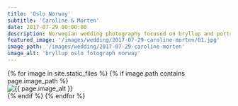 ```yaml
---
title: 'Oslo Norway'
subtitle: 'Caroline & Morten'
date: 2017-07-29 00:00:00
description: Norwegian wedding photography focused on bryllup and portrait photography. 
featured_image: '/images/wedding/2017-07-29-caroline-morten/01.jpg'
image_path: '/images/wedding/2017-07-29-caroline-morten'
image_alt: 'bryllup oslo fotograph norway'
---
```


<!-- > “Cherry blossoms, the symbolic flower of the spring.” -->

<!-- DO NOT EDIT BELOW -->
<div class="image-wrap" >
{% for image in site.static_files %}
    {% if image.path contains page.image_path %}
        <div class="image-wrap" >
        <img src="{{ site.baseurl }}{{ image.path }}" alt="{{ page.image_alt }}" />
        </div>
    {% endif %}
{% endfor %}
